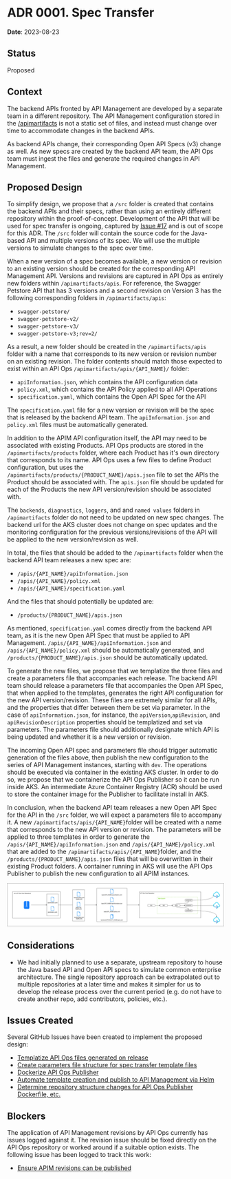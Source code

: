 # ADR 0001. Spec Transfer

**Date**: 2023-08-23

## Status

Proposed

## Context

The backend APIs fronted by API Management are developed by a separate team in a different repository. The API Management configuration stored in the [/apimartifacts](../../apimartifacts/) is not a static set of files, and instead must change over time to accommodate changes in the backend APIs.

As backend APIs change, their corresponding Open API Specs (v3) change as well. As new specs are created by the backend API team, the API Ops team must ingest the files and generate the required changes in API Management.

## Proposed Design

To simplify design, we propose that a `/src` folder is created that contains the backend APIs and their specs, rather than using an entirely different repository within the proof-of-concept. Development of the API that will be used for spec transfer is ongoing, captured by [Issue #17](https://github.com/lucashuet93/apiops-vnet-github/issues/17) and is out of scope for this ADR. The `/src` folder will contain the source code for the Java-based API and multiple versions of its spec. We will use the multiple versions to simulate changes to the spec over time.

When a new version of a spec becomes available, a new version or revision to an existing version should be created for the corresponding API Management API. Versions and revisions are captured in API Ops as entirely new folders within `/apimartifacts/apis`. For reference, the Swagger Petstore API that has 3 versions and a second revision on Version 3 has the following corresponding folders in `/apimartifacts/apis`:

- `swagger-petstore/`
- `swagger-petstore-v2/`
- `swagger-petstore-v3/`
- `swagger-petstore-v3;rev=2/`

As a result, a new folder should be created in the `/apimartifacts/apis` folder with a name that corresponds to its new version or revision number on an existing revision. The folder contents should match those expected to exist within an API Ops `/apimartifacts/apis/{API_NAME}/` folder:

- `apiInformation.json`, which contains the API configuration data
- `policy.xml`, which contains the API Policy applied to all API Operations
- `specification.yaml`, which contains the Open API Spec for the API

The `specification.yaml` file for a new version or revision will be the spec that is released by the backend API team. The `apiInformation.json` and `policy.xml` files must be automatically generated.

In addition to the APIM API configuration itself, the API may need to be associated with existing Products. API Ops products are stored in the `/apimartifacts/products` folder, where each Product has it's own directory that corresponds to its name. API Ops uses a few files to define Product configuration, but uses the `/apimartifacts/products/{PRODUCT_NAME}/apis.json` file to set the APIs the Product should be associated with. The `apis.json` file should be updated for each of the Products the new API version/revision should be associated with.

The `backends`, `diagnostics`, `loggers`, and and `named values` folders in `/apimartifacts` folder do not need to be updated on new spec changes. The backend url for the AKS cluster does not change on spec updates and the monitoring configuration for the previous versions/revisions of the API will be applied to the new version/revision as well.

In total, the files that should be added to the `/apimartifacts` folder when the backend API team releases a new spec are:

- `/apis/{API_NAME}/apiInformation.json`
- `/apis/{API_NAME}/policy.xml`
- `/apis/{API_NAME}/specification.yaml`

And the files that should potentially be updated are:

- `/products/{PRODUCT_NAME}/apis.json`

As mentioned, `specification.yaml` comes directly from the backend API team, as it is the new Open API Spec that must be applied to API Management. `/apis/{API_NAME}/apiInformation.json` and `/apis/{API_NAME}/policy.xml` should be automatically generated, and `/products/{PRODUCT_NAME}/apis.json` should be automatically updated.

To generate the new files, we propose that we templatize the three files and create a parameters file that accompanies each release. The backend API team should release a parameters file that accompanies the Open API Spec, that when applied to the templates, generates the right API configuration for the new API version/revision. These files are extremely similar for all APIs, and the properties that differ between them be set via parameter. In the case of `apiInformation.json`, for instance, the `apiVersion`,`apiRevision`, and `apiRevisionDescription` properties should be templatized and set via parameters. The parameters file should additionally designate which API is being updated and whether it is a new version or revision.

The incoming Open API spec and parameters file should trigger automatic generation of the files above, then publish the new configuration to the series of API Management instances, starting with `dev`. The operations should be executed via container in the existing AKS cluster. In order to do so, we propose that we containerize the API Ops Publisher so it can be run inside AKS. An intermediate Azure Container Registry (ACR) should be used to store the container image for the Publisher to facilitate install in AKS.

In conclusion, when the backend API team releases a new Open API Spec for the API in the `/src` folder, we will expect a parameters file to accompany it. A new `/apimartifacts/apis/{API_NAME}`folder will be created with a name that corresponds to the new API version or revision. The parameters will be applied to three templates in order to generate the `/apis/{API_NAME}/apiInformation.json` and `/apis/{API_NAME}/policy.xml` that are added to the `/apimartifacts/apis/{API_NAME}`folder, and the `/products/{PRODUCT_NAME}/apis.json` files that will be overwritten in their existing Product folders. A container running in AKS will use the API Ops Publisher to publish the new configuration to all APIM instances.

![Diagram](../adr001.png)

## Considerations

- We had initially planned to use a separate, upstream repository to house the Java based API and Open API specs to simulate common enterprise architecture. The single repository approach can be extrapolated out to multiple repositories at a later time and makes it simpler for us to develop the release process over the current period (e.g. do not have to create another repo, add contributors, policies, etc.).

## Issues Created

Several GitHub Issues have been created to implement the proposed design:

- [Templatize API Ops files generated on release](https://github.com/lucashuet93/apiops-vnet-github/issues/29)
- [Create parameters file structure for spec transfer template files](https://github.com/lucashuet93/apiops-vnet-github/issues/45)
- [Dockerize API Ops Publisher](https://github.com/lucashuet93/apiops-vnet-github/issues/38)
- [Automate template creation and publish to API Management via Helm](https://github.com/lucashuet93/apiops-vnet-github/issues/44)
- [Determine repository structure changes for API Ops Publisher Dockerfile, etc.](https://github.com/lucashuet93/apiops-vnet-github/issues/40)

## Blockers

The application of API Management revisions by API Ops currently has issues logged against it. The revision issue should be fixed directly on the API Ops repository or worked around if a suitable option exists. The following issue has been logged to track this work:

- [Ensure APIM revisions can be published](https://github.com/lucashuet93/apiops-vnet-github/issues/38)
